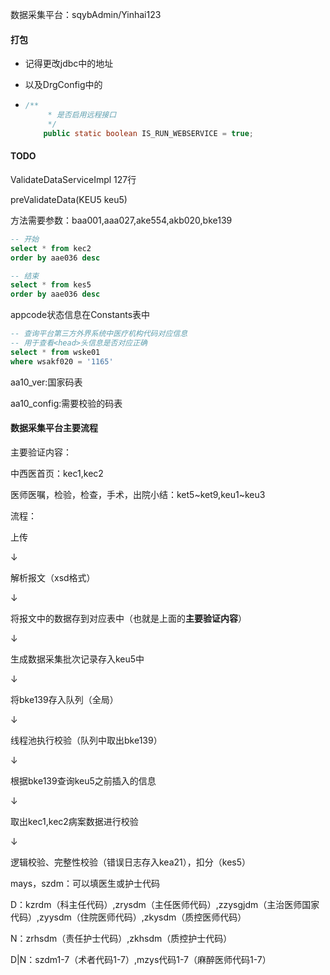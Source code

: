 数据采集平台：sqybAdmin/Yinhai123



#### 打包

- 记得更改jdbc中的地址

- 以及DrgConfig中的

- ```java
  /**
       * 是否启用远程接口
       */
      public static boolean IS_RUN_WEBSERVICE = true;
  ```

  



#### TODO

ValidateDataServiceImpl	127行

preValidateData(KEU5 keu5)

方法需要参数：baa001,aaa027,ake554,akb020,bke139





```sql
-- 开始
select * from kec2
order by aae036 desc

-- 结束
select * from kes5
order by aae036 desc
```



appcode状态信息在Constants表中



```sql
-- 查询平台第三方外界系统中医疗机构代码对应信息
-- 用于查看<head>头信息是否对应正确
select * from wske01
where wsakf020 = '1165'
```



aa10_ver:国家码表

aa10_config:需要校验的码表



#### 数据采集平台主要流程

主要验证内容：

中西医首页：kec1,kec2

医师医嘱，检验，检查，手术，出院小结：ket5~ket9,keu1~keu3

流程：

上传

↓

解析报文（xsd格式）

↓

将报文中的数据存到对应表中（也就是上面的**主要验证内容**）

↓

生成数据采集批次记录存入keu5中

↓

将bke139存入队列（全局）

↓

线程池执行校验（队列中取出bke139）

↓

根据bke139查询keu5之前插入的信息

↓

取出kec1,kec2病案数据进行校验

↓

逻辑校验、完整性校验（错误日志存入kea21），扣分（kes5）





mays，szdm：可以填医生或护士代码



D：kzrdm（科主任代码）,zrysdm（主任医师代码）,zzysgjdm（主治医师国家代码）,zyysdm（住院医师代码）,zkysdm（质控医师代码）



N：zrhsdm（责任护士代码）,zkhsdm（质控护士代码）



D|N：szdm1-7（术者代码1-7）,mzys代码1-7（麻醉医师代码1-7）







```java

```

